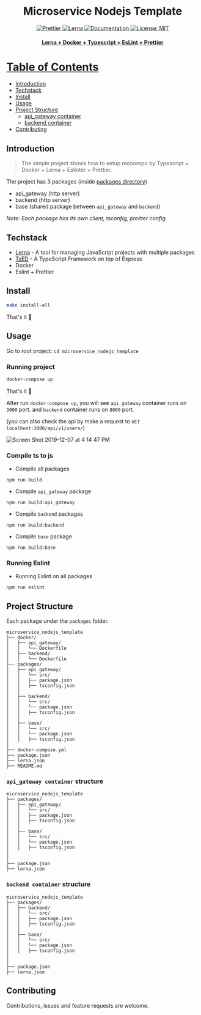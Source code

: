 <h1 align="center">Microservice Nodejs Template</h1>
<p align="center">
  <a href="https://github.com/prettier/prettier">
    <img
      src="https://img.shields.io/badge/code_style-prettier-ff69b4.svg"
      alt="Prettier"
    />
  </a>
  <a href="https://lerna.js.org/">
    <img src="https://img.shields.io/badge/maintained%20with-lerna-cc00ff.svg" alt="Lerna">
  </a>
  <a href="" target="_blank">
    <img alt="Documentation" src="https://img.shields.io/badge/documentation-yes-brightgreen.svg" />
  </a>
  <a href="" target="_blank">
    <img alt="License: MIT" src="https://img.shields.io/github/license/dotrungkien/2048" />
  <br>
</p>

<h4 align="center">
Lerna + Docker + Typescript + EsLint + Prettier
</h4>

# Table of Contents

- [Introduction](#introduction)
- [Techstack](#techstack)
- [Install](#install)
- [Usage](#usage)
- [Project Structure](#project-structure)
  - [api_gateway container](#api_gateway-container)
  - [backend container](#backend-container)
- [Contributing](#contributing)

## Introduction

> The simple project shows how to setup monorepo by Typescript + Docker + Lerna + Eslinter + Prettier.

The project has 3 packages (inside [packages directory](https://github.com/TranBaVinhSon/microservice_nodejs_template/tree/master/packages))

- api_gateway (http server)
- backend (http server)
- base (shared package between `api_gateway` and `backend`)

_Note: Each package has its own client, tsconfig, preitter config._

## Techstack

- [Lerna](https://github.com/lerna/lerna) - A tool for managing JavaScript projects with multiple packages
- [TsED](https://tsed.io/) - A TypeScript Framework on top of Express
- Docker
- Eslint + Prettier

## Install

```sh
make install-all
```

That's it 🚀

## Usage

Go to root project: `cd microservice_nodejs_template`

### Running project

```sh
docker-compose up
```

That's it 🚀

After run `docker-compose up`, you will see `api_gateway` container runs on `3000` port. and `backend` container runs on `8000` port.

(you can also check the api by make a request to `GET localhost:3000/api/v1/users/`)

![Screen Shot 2019-12-07 at 4 14 47 PM](https://user-images.githubusercontent.com/12994069/70370632-c5f9b600-190c-11ea-9e7b-9ca501a03e0a.png)

### Compile ts to js

- Compile all packages

```
npm run build
```

- Compile `api_gateway` package

```
npm run build:api_gateway
```

- Compile `backend` packages

```
npm run build:backend
```

- Compile `base` package

```
npm run build:base
```

### Running Eslint

- Running Eslint on all packages

```
npm run eslint
```

## Project Structure

Each package under the `packages` folder.

```
microservice_nodejs_template
├── docker/
│   ├── api_gateway/
│   │   └── Dockerfile
│   ├── backend/
│   │   └── Dockerfile
├── packages/
│   ├── api_gateway/
│   │   └── src/
│   │   ├── package.json
│   │   ├── tsconfig.json
│   │
│   ├── backend/
│   │   └── src/
│   │   └── package.json
│   │   ├── tsconfig.json
│   │
│   ├── base/
│   │   └── src/
│   │   └── package.json
│   │   ├── tsconfig.json
│
├── docker-compose.yml
├── package.json
├── lerna.json
├── README.md
```

### `api_gateway container` structure

```
microservice_nodejs_template
├── packages/
│   ├── api_gateway/
│   │   └── src/
│   │   ├── package.json
│   │   ├── tsconfig.json
│   │
│   ├── base/
│   │   └── src/
│   │   └── package.json
│   │   ├── tsconfig.json
│
│
├── package.json
├── lerna.json
```

### `backend container` structure

```
microservice_nodejs_template
├── packages/
│   ├── backend/
│   │   └── src/
│   │   ├── package.json
│   │   ├── tsconfig.json
│   │
│   ├── base/
│   │   └── src/
│   │   └── package.json
│   │   ├── tsconfig.json
│
│
├── package.json
├── lerna.json
```

## Contributing

Contributions, issues and feature requests are welcome.
